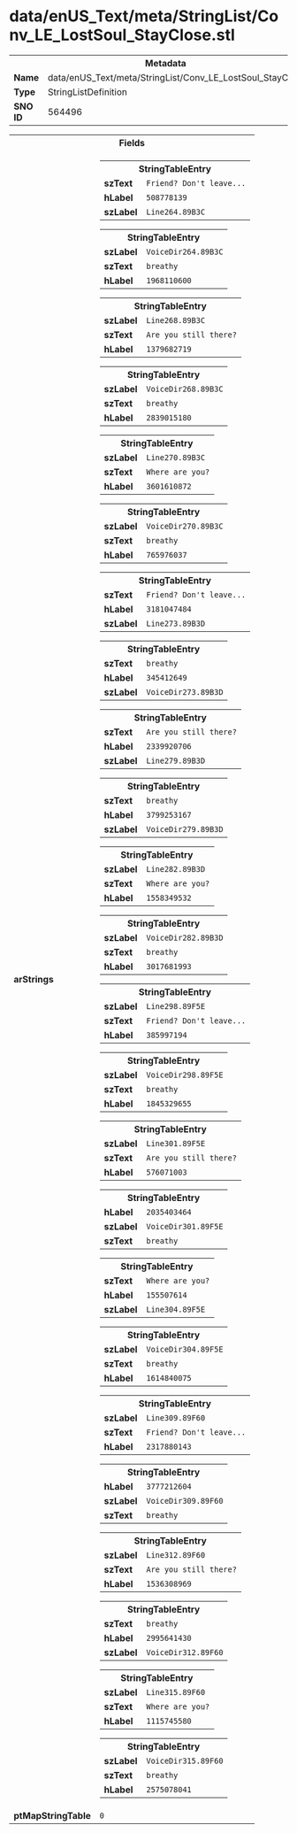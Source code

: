 <h1>data/enUS_Text/meta/StringList/Conv_LE_LostSoul_StayClose.stl</h1><table><tr><th colspan="100%">Metadata</th></tr><tr><td><b>Name</b></td><td>data/enUS_Text/meta/StringList/Conv_LE_LostSoul_StayClose.stl</td></tr><tr><td><b>Type</b></td><td>StringListDefinition</td></tr><tr><td><b>SNO ID</b></td><td>564496</td></tr></table>

<table><tr><th colspan="100%">Fields</th></tr><tr><td><b>arStrings</b></td><td><table><tr><th colspan="100%">StringTableEntry</th></tr><tr><td><b>szText</b></td><td><code>Friend? Don't leave...</code></td></tr><tr><td><b>hLabel</b></td><td><code>508778139</code></td></tr><tr><td><b>szLabel</b></td><td><code>Line264.89B3C</code></td></tr></table>


<table><tr><th colspan="100%">StringTableEntry</th></tr><tr><td><b>szLabel</b></td><td><code>VoiceDir264.89B3C</code></td></tr><tr><td><b>szText</b></td><td><code>breathy</code></td></tr><tr><td><b>hLabel</b></td><td><code>1968110600</code></td></tr></table>


<table><tr><th colspan="100%">StringTableEntry</th></tr><tr><td><b>szLabel</b></td><td><code>Line268.89B3C</code></td></tr><tr><td><b>szText</b></td><td><code>Are you still there?</code></td></tr><tr><td><b>hLabel</b></td><td><code>1379682719</code></td></tr></table>


<table><tr><th colspan="100%">StringTableEntry</th></tr><tr><td><b>szLabel</b></td><td><code>VoiceDir268.89B3C</code></td></tr><tr><td><b>szText</b></td><td><code>breathy</code></td></tr><tr><td><b>hLabel</b></td><td><code>2839015180</code></td></tr></table>


<table><tr><th colspan="100%">StringTableEntry</th></tr><tr><td><b>szLabel</b></td><td><code>Line270.89B3C</code></td></tr><tr><td><b>szText</b></td><td><code>Where are you?</code></td></tr><tr><td><b>hLabel</b></td><td><code>3601610872</code></td></tr></table>


<table><tr><th colspan="100%">StringTableEntry</th></tr><tr><td><b>szLabel</b></td><td><code>VoiceDir270.89B3C</code></td></tr><tr><td><b>szText</b></td><td><code>breathy</code></td></tr><tr><td><b>hLabel</b></td><td><code>765976037</code></td></tr></table>


<table><tr><th colspan="100%">StringTableEntry</th></tr><tr><td><b>szText</b></td><td><code>Friend? Don't leave...</code></td></tr><tr><td><b>hLabel</b></td><td><code>3181047484</code></td></tr><tr><td><b>szLabel</b></td><td><code>Line273.89B3D</code></td></tr></table>


<table><tr><th colspan="100%">StringTableEntry</th></tr><tr><td><b>szText</b></td><td><code>breathy</code></td></tr><tr><td><b>hLabel</b></td><td><code>345412649</code></td></tr><tr><td><b>szLabel</b></td><td><code>VoiceDir273.89B3D</code></td></tr></table>


<table><tr><th colspan="100%">StringTableEntry</th></tr><tr><td><b>szText</b></td><td><code>Are you still there?</code></td></tr><tr><td><b>hLabel</b></td><td><code>2339920706</code></td></tr><tr><td><b>szLabel</b></td><td><code>Line279.89B3D</code></td></tr></table>


<table><tr><th colspan="100%">StringTableEntry</th></tr><tr><td><b>szText</b></td><td><code>breathy</code></td></tr><tr><td><b>hLabel</b></td><td><code>3799253167</code></td></tr><tr><td><b>szLabel</b></td><td><code>VoiceDir279.89B3D</code></td></tr></table>


<table><tr><th colspan="100%">StringTableEntry</th></tr><tr><td><b>szLabel</b></td><td><code>Line282.89B3D</code></td></tr><tr><td><b>szText</b></td><td><code>Where are you?</code></td></tr><tr><td><b>hLabel</b></td><td><code>1558349532</code></td></tr></table>


<table><tr><th colspan="100%">StringTableEntry</th></tr><tr><td><b>szLabel</b></td><td><code>VoiceDir282.89B3D</code></td></tr><tr><td><b>szText</b></td><td><code>breathy</code></td></tr><tr><td><b>hLabel</b></td><td><code>3017681993</code></td></tr></table>


<table><tr><th colspan="100%">StringTableEntry</th></tr><tr><td><b>szLabel</b></td><td><code>Line298.89F5E</code></td></tr><tr><td><b>szText</b></td><td><code>Friend? Don't leave...</code></td></tr><tr><td><b>hLabel</b></td><td><code>385997194</code></td></tr></table>


<table><tr><th colspan="100%">StringTableEntry</th></tr><tr><td><b>szLabel</b></td><td><code>VoiceDir298.89F5E</code></td></tr><tr><td><b>szText</b></td><td><code>breathy</code></td></tr><tr><td><b>hLabel</b></td><td><code>1845329655</code></td></tr></table>


<table><tr><th colspan="100%">StringTableEntry</th></tr><tr><td><b>szLabel</b></td><td><code>Line301.89F5E</code></td></tr><tr><td><b>szText</b></td><td><code>Are you still there?</code></td></tr><tr><td><b>hLabel</b></td><td><code>576071003</code></td></tr></table>


<table><tr><th colspan="100%">StringTableEntry</th></tr><tr><td><b>hLabel</b></td><td><code>2035403464</code></td></tr><tr><td><b>szLabel</b></td><td><code>VoiceDir301.89F5E</code></td></tr><tr><td><b>szText</b></td><td><code>breathy</code></td></tr></table>


<table><tr><th colspan="100%">StringTableEntry</th></tr><tr><td><b>szText</b></td><td><code>Where are you?</code></td></tr><tr><td><b>hLabel</b></td><td><code>155507614</code></td></tr><tr><td><b>szLabel</b></td><td><code>Line304.89F5E</code></td></tr></table>


<table><tr><th colspan="100%">StringTableEntry</th></tr><tr><td><b>szLabel</b></td><td><code>VoiceDir304.89F5E</code></td></tr><tr><td><b>szText</b></td><td><code>breathy</code></td></tr><tr><td><b>hLabel</b></td><td><code>1614840075</code></td></tr></table>


<table><tr><th colspan="100%">StringTableEntry</th></tr><tr><td><b>szLabel</b></td><td><code>Line309.89F60</code></td></tr><tr><td><b>szText</b></td><td><code>Friend? Don't leave...</code></td></tr><tr><td><b>hLabel</b></td><td><code>2317880143</code></td></tr></table>


<table><tr><th colspan="100%">StringTableEntry</th></tr><tr><td><b>hLabel</b></td><td><code>3777212604</code></td></tr><tr><td><b>szLabel</b></td><td><code>VoiceDir309.89F60</code></td></tr><tr><td><b>szText</b></td><td><code>breathy</code></td></tr></table>


<table><tr><th colspan="100%">StringTableEntry</th></tr><tr><td><b>szLabel</b></td><td><code>Line312.89F60</code></td></tr><tr><td><b>szText</b></td><td><code>Are you still there?</code></td></tr><tr><td><b>hLabel</b></td><td><code>1536308969</code></td></tr></table>


<table><tr><th colspan="100%">StringTableEntry</th></tr><tr><td><b>szText</b></td><td><code>breathy</code></td></tr><tr><td><b>hLabel</b></td><td><code>2995641430</code></td></tr><tr><td><b>szLabel</b></td><td><code>VoiceDir312.89F60</code></td></tr></table>


<table><tr><th colspan="100%">StringTableEntry</th></tr><tr><td><b>szLabel</b></td><td><code>Line315.89F60</code></td></tr><tr><td><b>szText</b></td><td><code>Where are you?</code></td></tr><tr><td><b>hLabel</b></td><td><code>1115745580</code></td></tr></table>


<table><tr><th colspan="100%">StringTableEntry</th></tr><tr><td><b>szLabel</b></td><td><code>VoiceDir315.89F60</code></td></tr><tr><td><b>szText</b></td><td><code>breathy</code></td></tr><tr><td><b>hLabel</b></td><td><code>2575078041</code></td></tr></table>


</td></tr><tr><td><b>ptMapStringTable</b></td><td><code>0</code></td></tr></table>

